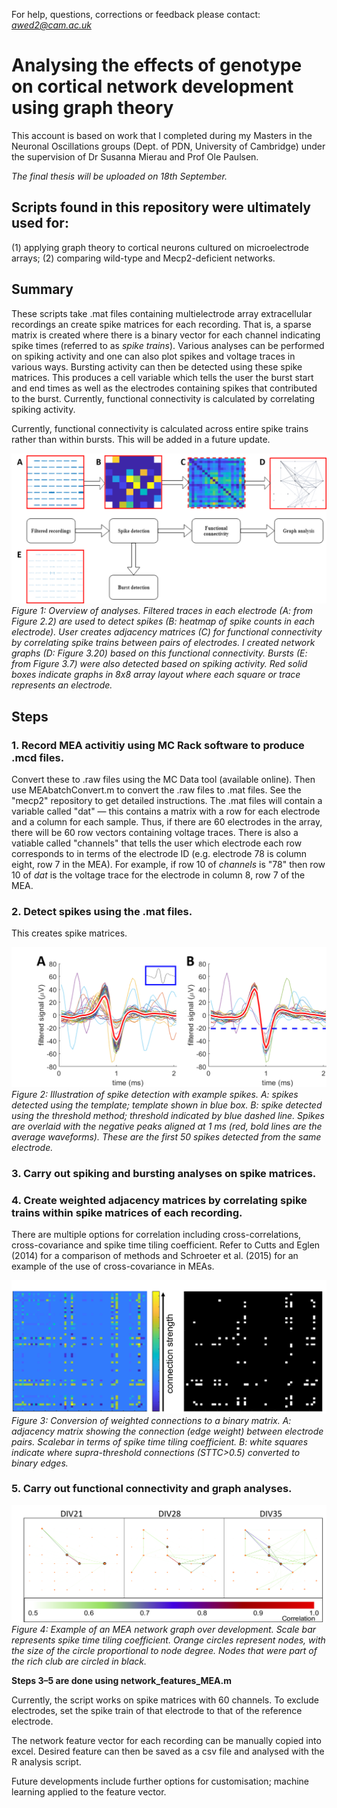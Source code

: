 For help, questions, corrections or feedback please contact: *awed2@cam.ac.uk*

# Analysing the effects of genotype on cortical network development using graph theory
This account is based on work that I completed during my Masters in the Neuronal Oscillations groups (Dept. of PDN, University of Cambridge) under the supervision of Dr Susanna Mierau and Prof Ole Paulsen.



*The final thesis will be uploaded on 18th September.*



## Scripts found in this repository were ultimately used for: 
(1) applying graph theory to cortical neurons cultured on microelectrode arrays; (2) comparing wild-type and Mecp2-deficient networks.


## Summary
These scripts take .mat files containing multielectrode array extracellular recordings an create spike matrices for each recording. That is, a sparse matrix is created where there is a binary vector for each channel indicating spike times (referred to as *spike trains*). Various analyses can be performed on spiking activity and one can also plot spikes and voltage traces in various ways. Bursting activity can then be detected using these spike matrices. This produces a cell variable which tells the user the burst start and end times as well as the electrodes containing spikes that contributed to the burst. Currently, functional connectivity is calculated by correlating spiking activity.

Currently, functional connectivity is calculated across entire spike trains rather than within bursts. This will be added in a future update.

![image showing flow of analyses](images/analysis_flow_summary.png)
*Figure 1: Overview of analyses. Filtered traces in each electrode (A: from Figure 2.2) are used to detect spikes (B: heatmap of spike counts in each electrode). User creates adjacency matrices (C) for functional connectivity by correlating spike trains between pairs of electrodes. I created network graphs (D: Figure 3.20) based on this functional connectivity. Bursts (E: from Figure 3.7) were also detected based on spiking activity. Red solid boxes indicate graphs in 8x8 array layout where each square or trace represents an electrode.*

## Steps

### 1. Record MEA activitiy using MC Rack software to produce .mcd files. 
Convert these to .raw files using the MC Data tool (available online). Then use MEAbatchConvert.m to convert the .raw files to .mat files. See the "mecp2" repository to get detailed instructions. The .mat files will contain a variable called "dat" — this contains a matrix with a row for each electrode and a column for each sample. Thus, if there are 60 electrodes in the array, there will be 60 row vectors containing voltage traces. There is also a vatiable called "channels" that tells the user which electrode each row corresponds to in terms of the electrode ID (e.g. electrode 78 is column eight, row 7 in the MEA). For example, if row 10 of *channels* is "78" then row 10 of *dat* is the voltage trace for the electrode in column 8, row 7 of the MEA.

### 2. Detect spikes using the .mat files. 
This creates spike matrices.


![image showing examples spike traces with two methods](images/spikes%20overlaid3.png)
*Figure 2: Illustration of spike detection with example spikes. A: spikes detected using the template; template shown in blue box. B: spike detected using the threshold method; threshold indicated by blue dashed line. Spikes are overlaid with the negative peaks aligned at 1 ms (red, bold lines are the average waveforms). These are the first 50 spikes detected from the same electrode.* 

### 3. Carry out spiking and bursting analyses on spike matrices.

### 4. Create weighted adjacency matrices by correlating spike trains within spike matrices of each recording. 
There are multiple options for correlation including cross-correlations, cross-covariance and spike time tiling coefficient. Refer to Cutts and Eglen (2014) for a comparison of methods and Schroeter et al. (2015) for an example of the use of cross-covariance in MEAs.

![image showing weighted and binary spike matrices](images/sttc.png)
*Figure 3: Conversion of weighted connections to a binary matrix. A: adjacency matrix showing the connection (edge weight) between electrode pairs. Scalebar in terms of spike time tiling coefficient. B: white squares indicate where supra-threshold connections (STTC>0.5) converted to binary edges.*

### 5. Carry out functional connectivity and graph analyses.

![image showing network graph over development](images/190515-4b-div21-35-richClub.png)
*Figure 4: Example of an MEA network graph over development. Scale bar represents spike time tiling coefficient. Orange circles represent nodes, with the size of the circle proportional to node degree. Nodes that were part of the rich club are circled in black.*

**Steps 3–5 are done using network_features_MEA.m**

Currently, the script works on spike matrices with 60 channels. To exclude electrodes, set the spike train of that electrode to that of the reference electrode.

The network feature vector for each recording can be manually copied into excel. Desired feature can then be saved as a csv file and analysed with the R analysis script.

Future developments include further options for customisation; machine learning applied to the feature vector.
